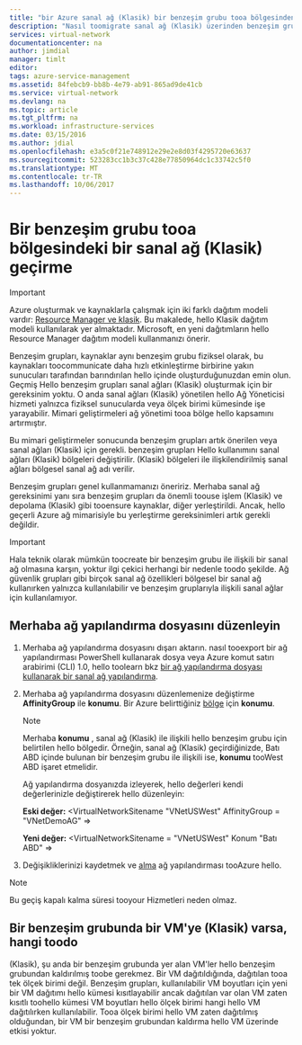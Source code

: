 ```yaml
---
title: "bir Azure sanal ağ (Klasik) bir benzeşim grubu tooa bölgesinden aaaMigrate | Microsoft Docs"
description: "Nasıl toomigrate sanal ağ (Klasik) üzerinden benzeşim grubunda tooa bölge öğrenin."
services: virtual-network
documentationcenter: na
author: jimdial
manager: timlt
editor: 
tags: azure-service-management
ms.assetid: 84febcb9-bb8b-4e79-ab91-865ad9de41cb
ms.service: virtual-network
ms.devlang: na
ms.topic: article
ms.tgt_pltfrm: na
ms.workload: infrastructure-services
ms.date: 03/15/2016
ms.author: jdial
ms.openlocfilehash: e3a5c0f21e748912e29e2e8d03f4295720e63637
ms.sourcegitcommit: 523283cc1b3c37c428e77850964dc1c33742c5f0
ms.translationtype: MT
ms.contentlocale: tr-TR
ms.lasthandoff: 10/06/2017
---
```

# <a name="migrate-a-virtual-network-classic-from-an-affinity-group-tooa-region"></a>Bir benzeşim grubu tooa bölgesindeki bir sanal ağ (Klasik) geçirme

> [!IMPORTANT]
> Azure oluşturmak ve kaynaklarla çalışmak için iki farklı dağıtım modeli vardır: [Resource Manager ve klasik](../resource-manager-deployment-model.md?toc=%2fazure%2fvirtual-network%2ftoc.json). Bu makalede, hello Klasik dağıtım modeli kullanılarak yer almaktadır. Microsoft, en yeni dağıtımların hello Resource Manager dağıtım modeli kullanmanızı önerir.

Benzeşim grupları, kaynaklar aynı benzeşim grubu fiziksel olarak, bu kaynakları toocommunicate daha hızlı etkinleştirme birbirine yakın sunucuları tarafından barındırılan hello içinde oluşturduğunuzdan emin olun. Geçmiş Hello benzeşim grupları sanal ağları (Klasik) oluşturmak için bir gereksinim yoktu. O anda sanal ağları (Klasik) yönetilen hello Ağ Yöneticisi hizmeti yalnızca fiziksel sunucularda veya ölçek birimi kümesinde işe yarayabilir. Mimari geliştirmeleri ağ yönetimi tooa bölge hello kapsamını artırmıştır.

Bu mimari geliştirmeler sonucunda benzeşim grupları artık önerilen veya sanal ağları (Klasik) için gerekli. benzeşim grupları Hello kullanımını sanal ağları (Klasik) bölgeleri değiştirilir. (Klasik) bölgeleri ile ilişkilendirilmiş sanal ağları bölgesel sanal ağ adı verilir.

Benzeşim grupları genel kullanmamanızı öneririz. Merhaba sanal ağ gereksinimi yanı sıra benzeşim grupları da önemli toouse işlem (Klasik) ve depolama (Klasik) gibi tooensure kaynaklar, diğer yerleştirildi. Ancak, hello geçerli Azure ağ mimarisiyle bu yerleştirme gereksinimleri artık gerekli değildir.

> [!IMPORTANT]
> Hala teknik olarak mümkün toocreate bir benzeşim grubu ile ilişkili bir sanal ağ olmasına karşın, yoktur ilgi çekici herhangi bir nedenle toodo şekilde. Ağ güvenlik grupları gibi birçok sanal ağ özellikleri bölgesel bir sanal ağ kullanırken yalnızca kullanılabilir ve benzeşim gruplarıyla ilişkili sanal ağlar için kullanılamıyor.
> 
> 

## <a name="edit-hello-network-configuration-file"></a>Merhaba ağ yapılandırma dosyasını düzenleyin

1. Merhaba ağ yapılandırma dosyasını dışarı aktarın. nasıl tooexport bir ağ yapılandırması PowerShell kullanarak dosya veya Azure komut satırı arabirimi (CLI) 1.0, hello toolearn bkz [bir ağ yapılandırma dosyası kullanarak bir sanal ağ yapılandırma](virtual-networks-using-network-configuration-file.md#export).
2. Merhaba ağ yapılandırma dosyasını düzenlemenize değiştirme **AffinityGroup** ile **konumu**. Bir Azure belirttiğiniz [bölge](https://azure.microsoft.com/regions) için **konumu**.
   
   > [!NOTE]
   > Merhaba **konumu** , sanal ağ (Klasik) ile ilişkili hello benzeşim grubu için belirtilen hello bölgedir. Örneğin, sanal ağ (Klasik) geçirdiğinizde, Batı ABD içinde bulunan bir benzeşim grubu ile ilişkili ise, **konumu** tooWest ABD işaret etmelidir. 
   > 
   > 
   
    Ağ yapılandırma dosyanızda izleyerek, hello değerleri kendi değerlerinizle değiştirerek hello düzenleyin: 
   
    **Eski değer:** \<VirtualNetworkSitename "VNetUSWest" AffinityGroup = "VNetDemoAG" =\> 
   
    **Yeni değer:** \<VirtualNetworkSitename = "VNetUSWest" Konum "Batı ABD" =\>
3. Değişikliklerinizi kaydetmek ve [alma](virtual-networks-using-network-configuration-file.md#import) ağ yapılandırması tooAzure hello.

> [!NOTE]
> Bu geçiş kapalı kalma süresi tooyour Hizmetleri neden olmaz.
> 
> 

## <a name="what-toodo-if-you-have-a-vm-classic-in-an-affinity-group"></a>Bir benzeşim grubunda bir VM'ye (Klasik) varsa, hangi toodo
(Klasik), şu anda bir benzeşim grubunda yer alan VM'ler hello benzeşim grubundan kaldırılmış toobe gerekmez. Bir VM dağıtıldığında, dağıtılan tooa tek ölçek birimi değil. Benzeşim grupları, kullanılabilir VM boyutları için yeni bir VM dağıtımı hello kümesi kısıtlayabilir ancak dağıtılan var olan VM zaten kısıtlı toohello kümesi VM boyutları hello ölçek birimi hangi hello VM dağıtılırken kullanılabilir. Tooa ölçek birimi hello VM zaten dağıtılmış olduğundan, bir VM bir benzeşim grubundan kaldırma hello VM üzerinde etkisi yoktur.

